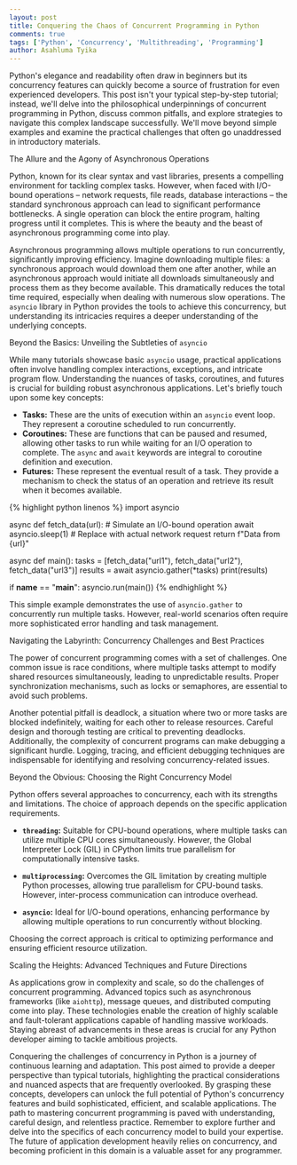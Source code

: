 ```yaml
---
layout: post
title: Conquering the Chaos of Concurrent Programming in Python
comments: true
tags: ['Python', 'Concurrency', 'Multithreading', 'Programming']
author: Asahluma Tyika
---
```


Python's elegance and readability often draw in beginners but its concurrency features can quickly become a source of frustration for even experienced developers.  This post isn't your typical step-by-step tutorial; instead, we'll delve into the philosophical underpinnings of concurrent programming in Python, discuss common pitfalls, and explore strategies to navigate this complex landscape successfully. We'll move beyond simple examples and examine the practical challenges that often go unaddressed in introductory materials.

The Allure and the Agony of Asynchronous Operations

Python, known for its clear syntax and vast libraries, presents a compelling environment for tackling complex tasks.  However, when faced with I/O-bound operations – network requests, file reads, database interactions – the standard synchronous approach can lead to significant performance bottlenecks.  A single operation can block the entire program, halting progress until it completes.  This is where the beauty and the beast of asynchronous programming come into play.

Asynchronous programming allows multiple operations to run concurrently, significantly improving efficiency.  Imagine downloading multiple files: a synchronous approach would download them one after another, while an asynchronous approach would initiate all downloads simultaneously and process them as they become available.  This dramatically reduces the total time required, especially when dealing with numerous slow operations.  The `asyncio` library in Python provides the tools to achieve this concurrency, but understanding its intricacies requires a deeper understanding of the underlying concepts.

Beyond the Basics: Unveiling the Subtleties of `asyncio`

While many tutorials showcase basic `asyncio` usage, practical applications often involve handling complex interactions, exceptions, and intricate program flow.  Understanding the nuances of tasks, coroutines, and futures is crucial for building robust asynchronous applications.  Let's briefly touch upon some key concepts:

* **Tasks:** These are the units of execution within an `asyncio` event loop.  They represent a coroutine scheduled to run concurrently.
* **Coroutines:** These are functions that can be paused and resumed, allowing other tasks to run while waiting for an I/O operation to complete.  The `async` and `await` keywords are integral to coroutine definition and execution.
* **Futures:** These represent the eventual result of a task.  They provide a mechanism to check the status of an operation and retrieve its result when it becomes available.

{% highlight python linenos %}
import asyncio

async def fetch_data(url):
    # Simulate an I/O-bound operation
    await asyncio.sleep(1)  # Replace with actual network request
    return f"Data from {url}"

async def main():
    tasks = [fetch_data("url1"), fetch_data("url2"), fetch_data("url3")]
    results = await asyncio.gather(*tasks)
    print(results)

if __name__ == "__main__":
    asyncio.run(main())
{% endhighlight %}


This simple example demonstrates the use of `asyncio.gather` to concurrently run multiple tasks.  However, real-world scenarios often require more sophisticated error handling and task management.

Navigating the Labyrinth:  Concurrency Challenges and Best Practices

The power of concurrent programming comes with a set of challenges.  One common issue is race conditions, where multiple tasks attempt to modify shared resources simultaneously, leading to unpredictable results.  Proper synchronization mechanisms, such as locks or semaphores, are essential to avoid such problems.

Another potential pitfall is deadlock, a situation where two or more tasks are blocked indefinitely, waiting for each other to release resources.  Careful design and thorough testing are critical to preventing deadlocks.  Additionally, the complexity of concurrent programs can make debugging a significant hurdle.  Logging, tracing, and efficient debugging techniques are indispensable for identifying and resolving concurrency-related issues.


Beyond the Obvious:  Choosing the Right Concurrency Model

Python offers several approaches to concurrency, each with its strengths and limitations.  The choice of approach depends on the specific application requirements.

* **`threading`:**  Suitable for CPU-bound operations, where multiple tasks can utilize multiple CPU cores simultaneously.  However, the Global Interpreter Lock (GIL) in CPython limits true parallelism for computationally intensive tasks.

* **`multiprocessing`:** Overcomes the GIL limitation by creating multiple Python processes, allowing true parallelism for CPU-bound tasks.  However, inter-process communication can introduce overhead.

* **`asyncio`:** Ideal for I/O-bound operations, enhancing performance by allowing multiple operations to run concurrently without blocking.

Choosing the correct approach is critical to optimizing performance and ensuring efficient resource utilization.

Scaling the Heights:  Advanced Techniques and Future Directions

As applications grow in complexity and scale, so do the challenges of concurrent programming.  Advanced topics such as asynchronous frameworks (like `aiohttp`), message queues, and distributed computing come into play.  These technologies enable the creation of highly scalable and fault-tolerant applications capable of handling massive workloads.  Staying abreast of advancements in these areas is crucial for any Python developer aiming to tackle ambitious projects.


Conquering the challenges of concurrency in Python is a journey of continuous learning and adaptation.  This post aimed to provide a deeper perspective than typical tutorials, highlighting the practical considerations and nuanced aspects that are frequently overlooked.  By grasping these concepts, developers can unlock the full potential of Python's concurrency features and build sophisticated, efficient, and scalable applications.  The path to mastering concurrent programming is paved with understanding, careful design, and relentless practice. Remember to explore further and delve into the specifics of each concurrency model to build your expertise. The future of application development heavily relies on concurrency, and becoming proficient in this domain is a valuable asset for any programmer.
